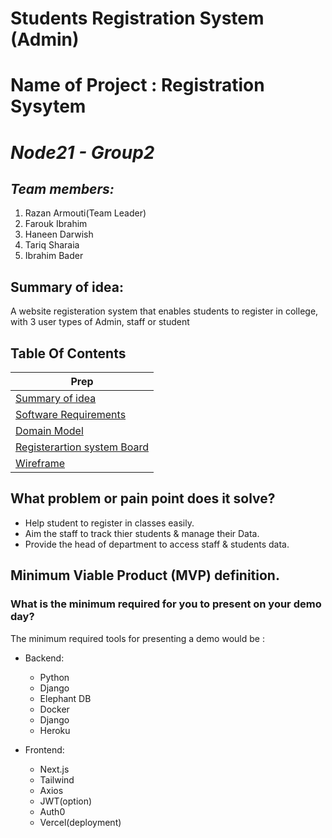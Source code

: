 # Students Registration System (Admin)

# Name of Project : Registration Sysytem

# ***Node21 - Group2***

## *Team members:*

1. Razan Armouti(Team Leader)
2. Farouk Ibrahim 
3. Haneen Darwish
4. Tariq Sharaia
5. Ibrahim Bader

## Summary of idea:
A website registeration system that enables students to register in college, with 3 user types of Admin, staff or student 
 
## Table Of Contents
| Prep                                                                |
| ------------------------------------------------------------------- |
| [Summary of idea](README.md)  |
| [Software Requirements](assets/requirements.md)    |
| [Domain Model ](assets/domain-model.md)    |
| [Registerartion system Board](https://trello.com/b/6nwfiocQ/fatafeet) |
| [Wireframe](https://miro.com/app/board/uXjVOYt2Acc=/)


## What problem or pain point does it solve?
- Help student to register in classes easily.
- Aim the staff to track thier students & manage their Data.
- Provide the head of department to access staff & students data.


## Minimum Viable Product (MVP) definition.
### What is the minimum required for you to present on your demo day?
The minimum required tools for presenting a demo would be : 
- Backend:
    - Python
    - Django
    - Elephant DB
    - Docker
    - Django
    - Heroku

- Frontend:
    - Next.js
    - Tailwind
    - Axios
    - JWT(option)
    - Auth0
    - Vercel(deployment)
